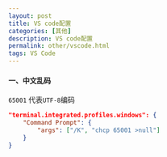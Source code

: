 ```yaml
---
layout: post
title: VS code配置
categories: [其他]
description: VS code配置
permalink: other/vscode.html
tags: VS Code
---
```



#### 一、中文乱码
`65001` 代表`UTF-8`编码

```json
"terminal.integrated.profiles.windows": {
    "Command Prompt": {
        "args": ["/K", "chcp 65001 >null"]
    }
}
```